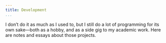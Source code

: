 ```yaml
---
title: Development
...
```


I don’t do it as much as I used to, but I still do a lot of programming
for its own sake—both as a hobby, and as a side gig to my academic
work.  Here are notes and essays about those projects.
